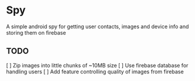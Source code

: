 # Spy

A simple android spy for getting user contacts, images and device info and storing them on firebase

## TODO

[ ] Zip images into little chunks of ~10MB size
[ ] Use firebase database for handling users 
[ ] Add feature controlling quality of images from firebase
